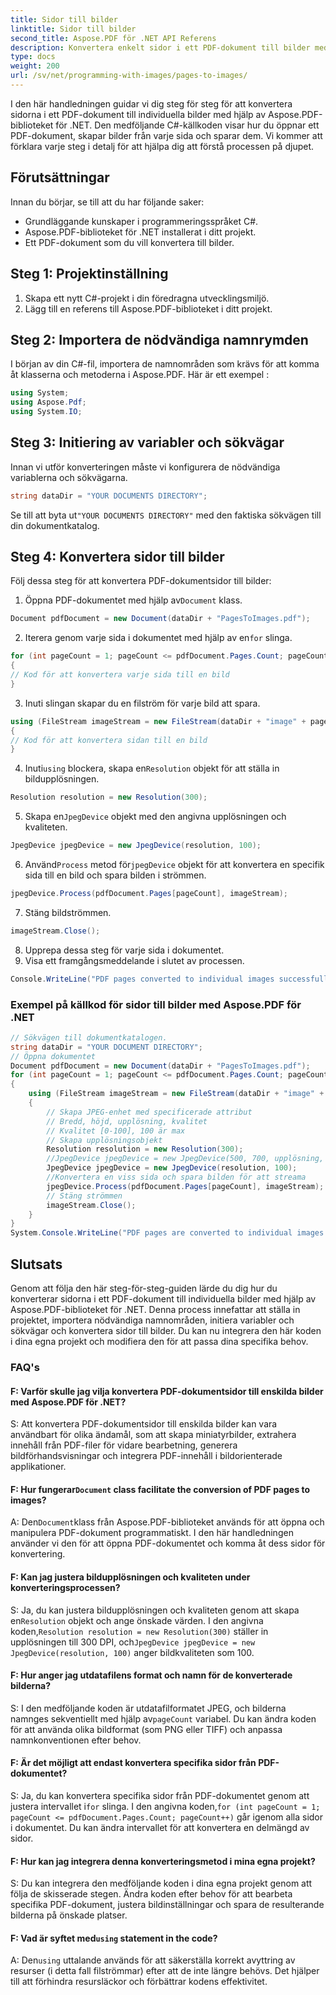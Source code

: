 ```yaml
---
title: Sidor till bilder
linktitle: Sidor till bilder
second_title: Aspose.PDF för .NET API Referens
description: Konvertera enkelt sidor i ett PDF-dokument till bilder med Aspose.PDF för .NET.
type: docs
weight: 200
url: /sv/net/programming-with-images/pages-to-images/
---
```

I den här handledningen guidar vi dig steg för steg för att konvertera sidorna i ett PDF-dokument till individuella bilder med hjälp av Aspose.PDF-biblioteket för .NET. Den medföljande C#-källkoden visar hur du öppnar ett PDF-dokument, skapar bilder från varje sida och sparar dem. Vi kommer att förklara varje steg i detalj för att hjälpa dig att förstå processen på djupet.

## Förutsättningar
Innan du börjar, se till att du har följande saker:
- Grundläggande kunskaper i programmeringsspråket C#.
- Aspose.PDF-biblioteket för .NET installerat i ditt projekt.
- Ett PDF-dokument som du vill konvertera till bilder.

## Steg 1: Projektinställning
1. Skapa ett nytt C#-projekt i din föredragna utvecklingsmiljö.
2. Lägg till en referens till Aspose.PDF-biblioteket i ditt projekt.

## Steg 2: Importera de nödvändiga namnrymden
I början av din C#-fil, importera de namnområden som krävs för att komma åt klasserna och metoderna i Aspose.PDF. Här är ett exempel :
```csharp
using System;
using Aspose.Pdf;
using System.IO;
```

## Steg 3: Initiering av variabler och sökvägar
Innan vi utför konverteringen måste vi konfigurera de nödvändiga variablerna och sökvägarna.
```csharp
string dataDir = "YOUR DOCUMENTS DIRECTORY";
```
 Se till att byta ut`"YOUR DOCUMENTS DIRECTORY"` med den faktiska sökvägen till din dokumentkatalog.

## Steg 4: Konvertera sidor till bilder
Följ dessa steg för att konvertera PDF-dokumentsidor till bilder:
1.  Öppna PDF-dokumentet med hjälp av`Document` klass.
```csharp
Document pdfDocument = new Document(dataDir + "PagesToImages.pdf");
```
2.  Iterera genom varje sida i dokumentet med hjälp av en`for` slinga.
```csharp
for (int pageCount = 1; pageCount <= pdfDocument.Pages.Count; pageCount++)
{
// Kod för att konvertera varje sida till en bild
}
```
3. Inuti slingan skapar du en filström för varje bild att spara.
```csharp
using (FileStream imageStream = new FileStream(dataDir + "image" + pageCount + "_out" + ".jpg", FileMode.Create))
{
// Kod för att konvertera sidan till en bild
}
```
4.  Inuti`using` blockera, skapa en`Resolution` objekt för att ställa in bildupplösningen.
```csharp
Resolution resolution = new Resolution(300);
```
5.  Skapa en`JpegDevice` objekt med den angivna upplösningen och kvaliteten.
```csharp
JpegDevice jpegDevice = new JpegDevice(resolution, 100);
```
6.  Använd`Process` metod för`jpegDevice` objekt för att konvertera en specifik sida till en bild och spara bilden i strömmen.
```csharp
jpegDevice.Process(pdfDocument.Pages[pageCount], imageStream);
```
7. Stäng bildströmmen.
```csharp
imageStream.Close();
```
8. Upprepa dessa steg för varje sida i dokumentet.
9. Visa ett framgångsmeddelande i slutet av processen.
```csharp
Console.WriteLine("PDF pages converted to individual images successfully!");
```

### Exempel på källkod för sidor till bilder med Aspose.PDF för .NET 
```csharp
// Sökvägen till dokumentkatalogen.
string dataDir = "YOUR DOCUMENT DIRECTORY";
// Öppna dokumentet
Document pdfDocument = new Document(dataDir + "PagesToImages.pdf");
for (int pageCount = 1; pageCount <= pdfDocument.Pages.Count; pageCount++)
{
	using (FileStream imageStream = new FileStream(dataDir + "image" + pageCount + "_out" + ".jpg", FileMode.Create))
	{
		// Skapa JPEG-enhet med specificerade attribut
		// Bredd, höjd, upplösning, kvalitet
		// Kvalitet [0-100], 100 är max
		// Skapa upplösningsobjekt
		Resolution resolution = new Resolution(300);
		//JpegDevice jpegDevice = new JpegDevice(500, 700, upplösning, 100);
		JpegDevice jpegDevice = new JpegDevice(resolution, 100);
		//Konvertera en viss sida och spara bilden för att streama
		jpegDevice.Process(pdfDocument.Pages[pageCount], imageStream);
		// Stäng strömmen
		imageStream.Close();
	}
}
System.Console.WriteLine("PDF pages are converted to individual images successfully!");
```

## Slutsats
Genom att följa den här steg-för-steg-guiden lärde du dig hur du konverterar sidorna i ett PDF-dokument till individuella bilder med hjälp av Aspose.PDF-biblioteket för .NET. Denna process innefattar att ställa in projektet, importera nödvändiga namnområden, initiera variabler och sökvägar och konvertera sidor till bilder. Du kan nu integrera den här koden i dina egna projekt och modifiera den för att passa dina specifika behov.

### FAQ's

#### F: Varför skulle jag vilja konvertera PDF-dokumentsidor till enskilda bilder med Aspose.PDF för .NET?

S: Att konvertera PDF-dokumentsidor till enskilda bilder kan vara användbart för olika ändamål, som att skapa miniatyrbilder, extrahera innehåll från PDF-filer för vidare bearbetning, generera bildförhandsvisningar och integrera PDF-innehåll i bildorienterade applikationer.

####  F: Hur fungerar`Document` class facilitate the conversion of PDF pages to images?

 A: Den`Document`klass från Aspose.PDF-biblioteket används för att öppna och manipulera PDF-dokument programmatiskt. I den här handledningen använder vi den för att öppna PDF-dokumentet och komma åt dess sidor för konvertering.

#### F: Kan jag justera bildupplösningen och kvaliteten under konverteringsprocessen?

 S: Ja, du kan justera bildupplösningen och kvaliteten genom att skapa en`Resolution` objekt och ange önskade värden. I den angivna koden,`Resolution resolution = new Resolution(300)` ställer in upplösningen till 300 DPI, och`JpegDevice jpegDevice = new JpegDevice(resolution, 100)` anger bildkvaliteten som 100.

#### F: Hur anger jag utdatafilens format och namn för de konverterade bilderna?

 S: I den medföljande koden är utdatafilformatet JPEG, och bilderna namnges sekventiellt med hjälp av`pageCount` variabel. Du kan ändra koden för att använda olika bildformat (som PNG eller TIFF) och anpassa namnkonventionen efter behov.

#### F: Är det möjligt att endast konvertera specifika sidor från PDF-dokumentet?

S: Ja, du kan konvertera specifika sidor från PDF-dokumentet genom att justera intervallet i`for` slinga. I den angivna koden,`for (int pageCount = 1; pageCount <= pdfDocument.Pages.Count; pageCount++)` går igenom alla sidor i dokumentet. Du kan ändra intervallet för att konvertera en delmängd av sidor.

#### F: Hur kan jag integrera denna konverteringsmetod i mina egna projekt?

S: Du kan integrera den medföljande koden i dina egna projekt genom att följa de skisserade stegen. Ändra koden efter behov för att bearbeta specifika PDF-dokument, justera bildinställningar och spara de resulterande bilderna på önskade platser.

####  F: Vad är syftet med`using` statement in the code?

 A: Den`using` uttalande används för att säkerställa korrekt avyttring av resurser (i detta fall filströmmar) efter att de inte längre behövs. Det hjälper till att förhindra resursläckor och förbättrar kodens effektivitet.